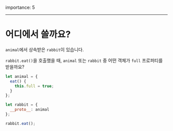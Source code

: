 importance: 5

---

# 어디에서 쓸까요?

`animal`에서 상속받은 `rabbit`이 있습니다.

`rabbit.eat()`을 호출했을 때, `animal` 또는 `rabbit` 중 어떤 객체가 `full` 프로퍼티를 받을까요?

```js
let animal = {
  eat() {
    this.full = true;
  }
};

let rabbit = {
  __proto__: animal
};

rabbit.eat();
```
